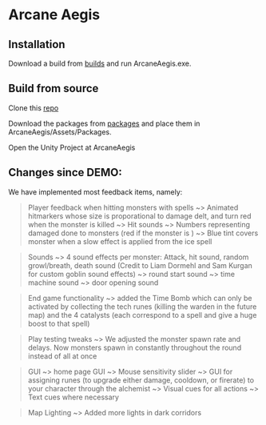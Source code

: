 # Arcane Aegis

## Installation
Download a build from [builds](https://uctcloud-my.sharepoint.com/%253Af%253A/g/personal/wrtcam003_myuct_ac_za/EmVK3yRCfYNJnNWZ1AFtf8UBHIO28m_FMOpw0gGkEZddWA?e%253DqWalhQ) and run ArcaneAegis.exe.

## Build from source
Clone this [repo](https://github.com/Oliver-Borg/arcane-aegis)

Download the packages from [packages](https://uctcloud-my.sharepoint.com/%253Af%253A/g/personal/wrtcam003_myuct_ac_za/EhAgjH8VAuVBmAoSeMEX0r0BB7MeVwTA04UY4fDVeTtaFw?e%253DtaSOXb) and place them in ArcaneAegis/Assets/Packages.

Open the Unity Project at ArcaneAegis



## Changes since DEMO:

We have implemented most feedback items, namely:

> Player feedback when hitting monsters with spells
	~> Animated hitmarkers whose size is proporational to damage delt, and turn red when the monster is killed
	~> Hit sounds
	~> Numbers representing damaged done to monsters (red if the monster is )
	~> Blue tint covers monster when a slow effect is applied from the ice spell

> Sounds
	~> 4 sound effects per monster: Attack, hit sound, random growl/breath, death sound (Credit to Liam Dormehl and Sam Kurgan for custom goblin sound effects)
	~> round start sound
	~> time machine sound
	~> door opening sound

> End game functionality
	~> added the Time Bomb which can only be activated by collecting the tech runes (killing the warden in the future map) and the 4 catalysts (each correspond to a spell and give a huge boost to that spell)
	
> Play testing tweaks
	~> We adjusted the monster spawn rate and delays. Now monsters spawn in constantly throughout the round instead of all at once
	
> GUI
	~> home page GUI
	~> Mouse sensitivity slider
	~> GUI for assigning runes (to upgrade either damage, cooldown, or firerate) to your character through the alchemist
    ~> Visual cues for all actions
    ~> Text cues where necessary

> Map Lighting
	~> Added more lights in dark corridors
